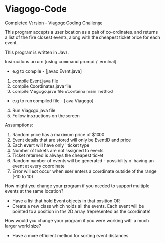 # Viagogo-Code
Completed Version - Viagogo Coding Challenge

This program accepts a user location as a pair of co-ordinates, and returns a list of the five closest events, along with the cheapest ticket price for each event.

This program is written in Java. 


Instructions to run: (using command prompt / terminal)
- e.g to compile - [javac Event.java]

1. compile Event.java file 
2. compile Coordinates.java file
3. compile Viagogo.java file		//contains main method 

- e.g to run compiled file - [java Viagogo]

4. Run Viagogo.java file 
5. Follow instructions on the screen



Assumptions:
1. Random price has a maximum price of $1000
2. Event details that are stored will only be EventID and price
3. Each event will have only 1 ticket type
4. Number of tickets are not assigned to events
4. Ticket returned is always the cheapest ticket
5. Random number of events will be generated - possibility of having an event at every coordinate
6. Error will not occur when user enters a coordinate outside of the range (-10 to 10) 


How might you change your program if you needed to support multiple events at the
same location?
- Have a list that hold Event objects in that position
OR
- Create a new class which holds all the events. Each event will be pointed to a position in the 2D array (represented as the coordinate)   


How would you change your program if you were working with a much larger world
size?
- Have a more efficient method for sorting event distances
 
